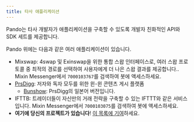 ```yaml
---
title: 타사 애플리케이션
---
```


Pando는 타사 개발자가 애플리케이션을 구축할 수 있도록 개발자 친화적인 API와 SDK 세트를 제공합니다.

Pando 위에는 다음과 같은 여러 애플리케이션이 있습니다.

- Mixswap: 4swap 및 Exinswap을 위한 통합 스왑 인터페이스로, 여러 스왑 프로토콜 중 최적의 경로를 선택하여 사용자에게 더 나은 스왑 결과를 제공합니다.. Mixin Messenger에서 `7000103767`를 검색하여 봇에 액세스하세요.
- [PrsDigg](https://prsdigg.com): 저자와 독자 모두를 위한 윈-윈 콘텐츠 게시 플랫폼
  - [Bunshow](https://bunshow.jp/): PrsDigg의 일본어 버전입니다.
- IFTTB: 트레이더들이 자신만의 거래 전략을 구축할 수 있는 IFTTT와 같은 서비스입니다. Mixin Messenger에서 `7000103075`를 검색하여 봇에 액세스하세요.
- **여기에 당신의 프로젝트가 있습니다**! [이 목록에 기여](https://github.com/fox-one/docs.pando.im/tree/master/docs/3rd-party-apps/overview.md)하세요.